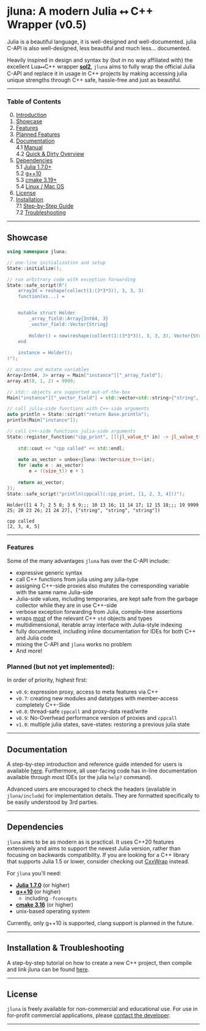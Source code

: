 # jluna: A modern Julia ⭤ C++ Wrapper (v0.5)

Julia is a beautiful language, it is well-designed and well-documented. julia C-API is also well-designed, less beautiful and much less... documented.

Heavily inspired in design and syntax by (but in no way affiliated with) the excellent Lua⭤C++ wrapper [**sol2**](https://github.com/ThePhD/sol2), `jluna` aims to fully wrap the official Julia C-API and replace it in usage in C++ projects by making accessing julia unique strengths through C++ safe, hassle-free and just as beautiful.

---

### Table of Contents

0. [Introduction](README.md)
1. [Showcase](#showcase)<br>
2. [Features](#features)<br>
3. [Planned Features](#planned-but-not-yet-implemented)<br>
4. [Documentation](#documentation)<br>
    4.1 [Manual](./docs/docs.md)<br>
    4.2 [Quick & Dirty Overview](#documentation)<br>
5. [Dependencies](#dependencies)<br>
   5.1 [Julia 1.7.0+](#dependencies)<br>
   5.2 [g++10](#dependencies)<br>
   5.3 [cmake 3.19+](#dependencies)<br>
   5.4 [Linux / Mac OS](#dependencies)
6. [License](#license)
7. [Installation](#installation)<br>
  7.1 [Step-by-Step Guide](#installation)<br>
  7.2 [Troubleshooting](#troubleshooting)<br>
   
---

## Showcase

```cpp
using namespace jluna;

// one-line initialization and setup
State::initialize();

// run arbitrary code with exception forwarding
State::safe_script(R"(
    array3d = reshape(collect(1:(3*3*3)), 3, 3, 3)
    function(xs...) = 


    mutable struct Holder
        _array_field::Array{Int64, 3}
        _vector_field::Vector{String}
    
        Holder() = new(reshape(collect(1:(3*3*3)), 3, 3, 3), Vector{String}())
    end
    
    instance = Holder();
)");

// access and mutate variables
Array<Int64, 3> array = Main["instance"]["_array_field"];
array.at(0, 1, 2) = 9999;

// std:: objects are supported out-of-the-box
Main["instance"]["_vector_field"] = std::vector<std::string>{"string", "string", "string"};

// call julia-side functions with C++-side arguments
auto println = State::script("return Base.println");
println(Main["instance"]);

// call c++-side functions julia-side arguments
State::register_function("cpp_print", [](jl_value_t* in) -> jl_value_t* {
   
    std::cout << "cpp called" << std::endl;
    
    auto as_vector = unbox<jluna::Vector<size_t>>(in);
    for (auto e : as_vector)
        e = ((size_t)) e + 1
                
    return as_vector;
});
State::safe_script("println(cppcall(:cpp_print, [1, 2, 3, 4]))");
```
```
Holder([1 4 7; 2 5 8; 3 6 9;;; 10 13 16; 11 14 17; 12 15 18;;; 19 9999 25; 20 23 26; 21 24 27], ["string", "string", "string"])

cpp called
[2, 3, 4, 5]
```
---

### Features
Some of the many advantages `jluna` has over the C-API include:

+ expressive generic syntax
+ call C++ functions from julia using any julia-type
+ assigning C++-side proxies also mutates the corresponding variable with the same name Julia-side
+ Julia-side values, including temporaries, are kept safe from the garbage collector while they are in use C++-side
+ verbose exception forwarding from Julia, compile-time assertions
+ wraps [most](./docs/quick_and_dirty.md#list-of-unboxables) of the relevant C++ `std` objects and types
+ multidimensional, iterable array interface with Julia-style indexing
+ fully documented, including inline documentation for IDEs for both C++ and Julia code
+ mixing the C-API and `jluna` works no problem
+ And more!

### Planned (but not yet implemented):
In order of priority, highest first:

+ `v0.6`: expression proxy, access to meta features via C++
+ `v0.7`: creating new modules and datatypes with member-access completely C++-Side
+ `v0.8`: thread-safe `cppcall` and proxy-data read/write
+ `v0.9`: No-Overhead performance version of proxies and `cppcall`
+ `v1.0`: multiple julia states, save-states: restoring a previous julia state
---

## Documentation

A step-by-step introduction and reference guide intended for users is available [here](./docs/docs.md). Furthermore, all user-facing code has in-line documentation available through most IDEs (or the julia `help?` command). 

Advanced users are encouraged to check the headers (available in `jluna/include`) for implementation details. They are formatted specifically to be easily understood by 3rd parties. 

---

## Dependencies

`jluna` aims to be as modern as is practical. It uses C++20 features extensively and aims to support the newest Julia version, rather than focusing on backwards compatibility. If you are looking for a C++ library that supports Julia 1.5 or lower, consider checking out [CxxWrap](https://github.com/JuliaInterop/CxxWrap.jl) instead.

For `jluna` you'll need:
+ [**Julia 1.7.0**](https://julialang.org/downloads/#current_stable_release) (or higher)
+ [**g++10**](https://askubuntu.com/questions/1192955/how-to-install-g-10-on-ubuntu-18-04) (or higher)
  - including `-fconcepts`
+ [**cmake 3.16**](https://cmake.org/download/) (or higher)
+ unix-based operating system

Currently, only g++10 is supported, clang support is planned in the future.

---

## Installation & Troubleshooting

A step-by-step tutorial on how to create a new C++ project, then compile and link jluna can be found [here](./docs/installation.md).

---

## License

`jluna` is freely available for non-commercial and educational use. For use in for-profit commercial applications, please [contact the developer](https://www.clemens-cords.com/contact).

---